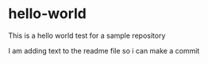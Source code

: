 hello-world
===========

This is a hello world test for a sample repository

I am adding text to the readme file so i can make a commit
